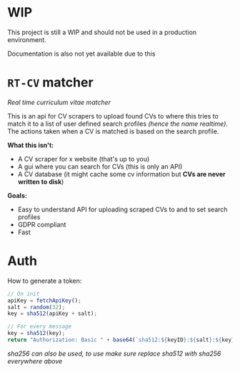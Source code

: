 # WIP

This project is still a WIP and should not be used in a production environment.

Documentation is also not yet available due to this

# `RT-CV` matcher

_Real time curriculum vitae matcher_

This is an api for CV scrapers to upload found CVs to where this tries to match it to a list of user defined search profiles _(hence the name realtime)_. The actions taken when a CV is matched is based on the search profile.

**What this isn't:**

- A CV scraper for x website (that's up to you)
- A gui where you can search for CVs (this is only an API)
- A CV database (it might cache some cv information but **CVs are never written to disk**)

**Goals:**

- Easy to understand API for uploading scraped CVs to and to set search profiles
- GDPR compliant
- Fast

# Auth

How to generate a token:

```js
// On init
apiKey = fetchApiKey();
salt = random(32);
key = sha512(apiKey + salt);

// For every message
key = sha512(key);
return "Authorization: Basic " + base64(`sha512:${keyID}:${salt}:${key}`);
```

_sha256 can also be used, to use make sure replace sha512 with sha256 everywhere above_
